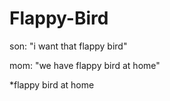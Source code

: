 # Flappy-Bird
son: "i want that flappy bird"

mom: "we have flappy bird at home"

*flappy bird at home
